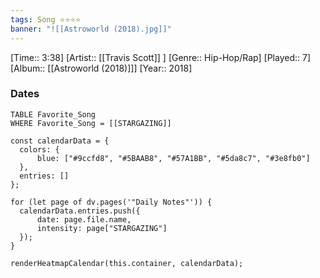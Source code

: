 ```yaml
---
tags: Song ⭐⭐⭐⭐ 
banner: "![[Astroworld (2018).jpg]]"
---
```

[Time:: 3:38]
[Artist:: [[Travis Scott]] ]
[Genre:: Hip-Hop/Rap]
[Played:: 7]
[Album:: [[Astroworld (2018)]]]
[Year:: 2018]
### Dates
````dataview
TABLE Favorite_Song
WHERE Favorite_Song = [[STARGAZING]]
````
  ```dataviewjs
const calendarData = { 
	colors: { 
		blue: ["#9ccfd8", "#5BAAB8", "#57A1BB", "#5da8c7", "#3e8fb0"] 
	}, 
	entries: [] 
}; 

for (let page of dv.pages('"Daily Notes"')) { 
	calendarData.entries.push({ 
		date: page.file.name, 
		intensity: page["STARGAZING"]
	}); 
} 

renderHeatmapCalendar(this.container, calendarData);
```
